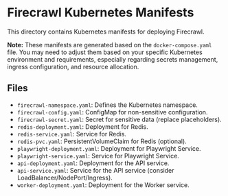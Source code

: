 # Firecrawl Kubernetes Manifests

This directory contains Kubernetes manifests for deploying Firecrawl.

**Note:** These manifests are generated based on the `docker-compose.yaml` file. You may need to adjust them based on your specific Kubernetes environment and requirements, especially regarding secrets management, ingress configuration, and resource allocation.

## Files

*   `firecrawl-namespace.yaml`: Defines the Kubernetes namespace.
*   `firecrawl-config.yaml`: ConfigMap for non-sensitive configuration.
*   `firecrawl-secret.yaml`: Secret for sensitive data (replace placeholders).
*   `redis-deployment.yaml`: Deployment for Redis.
*   `redis-service.yaml`: Service for Redis.
*   `redis-pvc.yaml`: PersistentVolumeClaim for Redis (optional).
*   `playwright-deployment.yaml`: Deployment for Playwright Service.
*   `playwright-service.yaml`: Service for Playwright Service.
*   `api-deployment.yaml`: Deployment for the API service.
*   `api-service.yaml`: Service for the API service (consider LoadBalancer/NodePort/Ingress).
*   `worker-deployment.yaml`: Deployment for the Worker service. 
